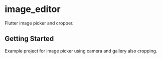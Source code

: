 # image_editor

Flutter image picker and cropper.

## Getting Started

Example project for image picker using camera and gallery also cropping.
